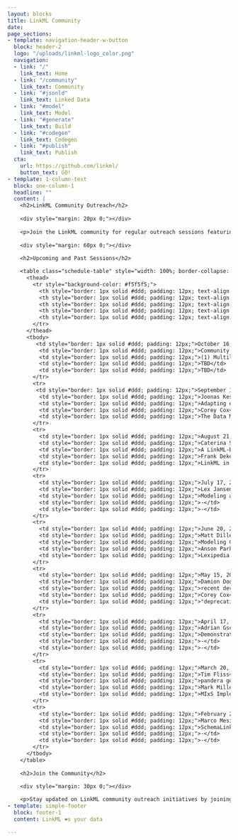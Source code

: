 ```yaml
---
layout: blocks
title: LinkML Community
date: 
page_sections:
- template: navigation-header-w-button
  block: header-2
  logo: "/uploads/linkml-logo_color.png"
  navigation:
  - link: "/"
    link_text: Home
  - link: "/community"
    link_text: Community
  - link: "#jsonld"
    link_text: Linked Data
  - link: "#model"
    link_text: Model
  - link: "#generate"
    link_text: Build
  - link: "#codegen"
    link_text: Codegen
  - link: "#publish"
    link_text: Publish
  cta:
    url: https://github.com/linkml/
    button_text: GO!
- template: 1-column-text
  block: one-column-1
  headline: ""
  content: |
    <h2>LinkML Community Outreach</h2>
    
    <div style="margin: 20px 0;"></div>
    
    <p>Join the LinkML community for regular outreach sessions featuring presentations on LinkML applications, best practices, and community projects.</p>
    
    <div style="margin: 60px 0;"></div>
    
    <h2>Upcoming and Past Sessions</h2>

    <table class="schedule-table" style="width: 100%; border-collapse: collapse; margin: 40px 0;">
      <thead>
        <tr style="background-color: #f5f5f5;">
          <th style="border: 1px solid #ddd; padding: 12px; text-align: center;">Date</th>
          <th style="border: 1px solid #ddd; padding: 12px; text-align: center;">Presenter 1</th>
          <th style="border: 1px solid #ddd; padding: 12px; text-align: center;">Topic 1</th>
          <th style="border: 1px solid #ddd; padding: 12px; text-align: center; min-width: 120px;">Presenter 2</th>
          <th style="border: 1px solid #ddd; padding: 12px; text-align: center;">Topic 2</th>
        </tr>
      </thead>
      <tbody>
         <td style="border: 1px solid #ddd; padding: 12px;">October 16, 2025</td>
          <td style="border: 1px solid #ddd; padding: 12px;">Community Discussion Topcs</td>
          <td style="border: 1px solid #ddd; padding: 12px;">(1) Multilingual support; (2) ID handling; (3) Likert enumerations</td>
          <td style="border: 1px solid #ddd; padding: 12px;">TBD</td>
          <td style="border: 1px solid #ddd; padding: 12px;">TBD</td>
        </tr>
        <tr>
         <td style="border: 1px solid #ddd; padding: 12px;">September 18, 2025</td>
          <td style="border: 1px solid #ddd; padding: 12px;">Joonas Kesäniemi</td>
          <td style="border: 1px solid #ddd; padding: 12px;">Adapting existing RAiD service implementation with LinkML - Generating artefacts for initialization. documentation, and validation</td>
          <td style="border: 1px solid #ddd; padding: 12px;">Corey Cox</td>
          <td style="border: 1px solid #ddd; padding: 12px;">The Data Model-Based Ingestion Pipeline Pilot (dm-bip)</td>
        </tr>
        <tr>
          <td style="border: 1px solid #ddd; padding: 12px;">August 21, 2025</td>
          <td style="border: 1px solid #ddd; padding: 12px;">Caterina Strambio De Castillia</td>
          <td style="border: 1px solid #ddd; padding: 12px;">A LinkML-based metadata framework for the Open Microscopy Metadata model to enable easy extension, data exchange with instrument manufacturers, and integration with related models.</td>
          <td style="border: 1px solid #ddd; padding: 12px;">Frank Dekervel</td>
          <td style="border: 1px solid #ddd; padding: 12px;">LinkML in Rust</td>
        </tr>
        <tr>
          <td style="border: 1px solid #ddd; padding: 12px;">July 17, 2025</td>
          <td style="border: 1px solid #ddd; padding: 12px;">Lex Jansen</td>
          <td style="border: 1px solid #ddd; padding: 12px;">Modeling at CDISC with LinkML</td>
          <td style="border: 1px solid #ddd; padding: 12px;">-</td>
          <td style="border: 1px solid #ddd; padding: 12px;">-</td>
        </tr>
        <tr>
          <td style="border: 1px solid #ddd; padding: 12px;">June 20, 2025</td>
          <td style="border: 1px solid #ddd; padding: 12px;">Matt Diller</td>
          <td style="border: 1px solid #ddd; padding: 12px;">Modeling CDEs with LinkML</td>
          <td style="border: 1px solid #ddd; padding: 12px;">Anson Parker</td>
          <td style="border: 1px solid #ddd; padding: 12px;">Lexipedia + Merging legal ontologies</td>
        </tr>
        <tr>
          <td style="border: 1px solid #ddd; padding: 12px;">May 15, 2025</td>
          <td style="border: 1px solid #ddd; padding: 12px;">Damion Dooley</td>
          <td style="border: 1px solid #ddd; padding: 12px;">recent developments in DataHarmonizer</td>
          <td style="border: 1px solid #ddd; padding: 12px;">Corey Cox</td>
          <td style="border: 1px solid #ddd; padding: 12px;">"deprecation protocol" and best practices for feature deprecation in LinkML</td>
        </tr>
        <tr>
          <td style="border: 1px solid #ddd; padding: 12px;">April 17, 2025</td>
          <td style="border: 1px solid #ddd; padding: 12px;">Adrian Gschwend</td>
          <td style="border: 1px solid #ddd; padding: 12px;">Demonstrating LinkML output of a new DSL data modeling specification</td>
          <td style="border: 1px solid #ddd; padding: 12px;">-</td>
          <td style="border: 1px solid #ddd; padding: 12px;">-</td>
        </tr>
        <tr>
          <td style="border: 1px solid #ddd; padding: 12px;">March 20, 2025</td>
          <td style="border: 1px solid #ddd; padding: 12px;">Tim Fliss</td>
          <td style="border: 1px solid #ddd; padding: 12px;">pandera generator</td>
          <td style="border: 1px solid #ddd; padding: 12px;">Mark Miller</td>
          <td style="border: 1px solid #ddd; padding: 12px;">MIxS Implementation Of LinkML</td>
        </tr>
        <tr>
          <td style="border: 1px solid #ddd; padding: 12px;">February 20, 2025</td>
          <td style="border: 1px solid #ddd; padding: 12px;">Marco Mesiti & Emanuele Cavalleri</td>
          <td style="border: 1px solid #ddd; padding: 12px;">SchemaLink demo / Q&A</td>
          <td style="border: 1px solid #ddd; padding: 12px;">-</td>
          <td style="border: 1px solid #ddd; padding: 12px;">-</td>
        </tr>
      </tbody>
    </table>
    
    <h2>Join the Community</h2>
    
    <div style="margin: 30px 0;"></div>

    <p>Stay updated on LinkML community outreach initiatives by joining our <strong><a href="https://groups.google.com/g/linkml-community" target="_blank">LinkML Community Mailing List</a></strong> to receive notifications about upcoming presentations, community calls, and other LinkML-related events.</p>
- template: simple-footer
  block: footer-1
  content: LinkML ❤︎s your data

---
```

